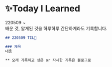 
# ✨Today I Learned

220509 ~  
배운 것, 알게된 것을 하루하루 간단하게라도 기록합니다.

```markdown
## 220509 TIL💭

### 제목
내용

** 오래 기록하고 싶은 or 자세한 기록은 블로그로

```

